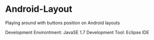 Android-Layout
==============

Playing around with buttons position on Android layouts

Development Environtment: JavaSE 1.7
Development Tool: Eclipse IDE
